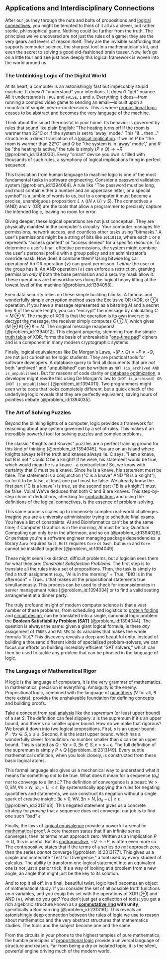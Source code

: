 ## Applications and Interdisciplinary Connections

After our journey through the nuts and bolts of propositions and [logical connectives](@article_id:145901), you might be tempted to think of it all as a clever, but rather sterile, philosophical game. Nothing could be further from the truth. The principles we've uncovered are not just the rules of a game; they are the very gears and levers of reason itself. They are the invisible scaffolding that supports computer science, the sharpest tool in a mathematician's kit, and even the secret to solving a good old-fashioned brain teaser. Now, let’s go on a little tour and see just how deeply this logical framework is woven into the world around us.

### The Unblinking Logic of the Digital World

At its heart, a computer is an astonishingly fast but impeccably stupid machine. It doesn't "understand" your intentions. It doesn't "get" nuance. All it understands is `TRUE` and `FALSE`, `1` and `0`. Everything it does—from running a complex video game to sending an email—is built upon a mountain of simple, yes-or-no decisions. This is where [propositional logic](@article_id:143041) ceases to be abstract and becomes the very language of the machine.

Think about the smart thermostat in your home. Its behavior is governed by rules that sound like plain English: "The heating turns off if the room is warmer than 22°C or if the system is set to 'away' mode." This "if... then..." structure is a direct translation of a [logical implication](@article_id:273098). If we let $P$ be "the room is warmer than 22°C" and $Q$ be "the system is in 'away' mode'," and $R$ be "the heating is active," the rule is simply $(P \lor Q) \to \neg R$ [@problem_id:1394030]. Every "smart" device you own is filled with thousands of such rules, a symphony of logical implications firing in perfect sequence.

This translation from human language to machine logic is one of the most fundamental tasks in software engineering. Consider a password validation system [@problem_id:1394064]. A rule like "The password must be long, and must contain either a number and an uppercase letter, or a special symbol" is a jumble of words to us, but to a computer it must become a precise, unambiguous proposition: $L \land ((N \land U) \lor S)$. The connectives $\land$ (AND) and $\lor$ (OR) are the tools that allow a programmer to precisely capture the intended logic, leaving no room for error.

Diving deeper, these logical operations are not just conceptual. They are physically manifest in the computer's circuitry. Your computer manages file permissions, network access, and countless other tasks using "bitmasks." A user's permissions might be a string of bits like `10110110`, where each `1` or `0` represents "access granted" or "access denied" for a specific resource. To determine a user's final, effective permissions, the system might combine the user's personal profile with a group policy and an administrator's override mask. How does it combine them? Using bitwise logical operations! An OR operation ($\lor$) can grant permisson if *either* the user or the group has it. An AND operation ($\land$) can enforce a restriction, granting permission *only if* both the base permission and a security mask allow it. These operations are the workhorses doing the logical heavy lifting at the lowest level of the machine [@problem_id:1394058].

Even data security relies on these simple building blocks. A famous and wonderfully simple encryption method uses the Exclusive OR (XOR, or $\oplus$) operation. If you have a message represented as a bitstring $M$ and a secret key $K$ of the same length, you can "encrypt" the message by calculating $C = M \oplus K$. The magic of XOR is that the operation is its own inverse: to decrypt the message, the receiver simply computes $C \oplus K$, which gives $(M \oplus K) \oplus K = M$. The original message reappears! [@problem_id:1394012]. This elegant property, stemming from the simple [truth table](@article_id:169293) of XOR, forms the basis of unbreakable "[one-time pad](@article_id:142013)" ciphers and is a component in many modern cryptographic systems.

Finally, logical equivalences like De Morgan's Laws, $\neg(P \land Q) \equiv \neg P \lor \neg Q$, are not just curiosities for logic students. They are practical tools for software developers. A database query to find all documents that are *not* both "archived" and "unpublished" can be written as `NOT (is_archived AND is_unpublished)`. But for reasons of code clarity or [database optimization](@article_id:155532), a developer might rewrite this using De Morgan's law to `(NOT is_archived) OR (NOT is_unpublished)` [@problem_id:1394011]. Two programmers might even write code that looks completely different, but a quick check of the underlying logic reveals that they are perfectly equivalent, saving hours of pointless debate [@problem_id:1394035].

### The Art of Solving Puzzles

Beyond the blinking lights of a computer, logic provides a framework for reasoning about any system governed by a set of rules. This makes it an incredibly powerful tool for solving puzzles and complex problems.

The classic "Knights and Knaves" puzzles are a perfect training ground for this kind of thinking [@problem_id:1394045]. You are on an island where knights always tell the truth and knaves always lie. C says, "I am a knave, but B is not." Could C be a knight? If he were, his statement would be true, which would mean he is a knave—a contradiction! So, we know with certainty that C must be a knave. Since he is a knave, his statement must be false. The statement is a conjunction ("C is a knave" AND "B is a knight"), so for it to be false, at least one part must be false. We already know the first part ("C is a knave") is true, so the second part ("B is a knight") must be false. Voila! We've deduced that both C and B are knaves. This step-by-step chain of deductions, checking for [contradictions](@article_id:261659) and using the definitions of the [logical connectives](@article_id:145901), is the essence of problem-solving.

This same process scales up to immensely complex real-world challenges. Imagine you are a university administrator trying to schedule final exams. You have a list of constraints: AI and Bioinformatics can't be at the same time; if Computer Graphics is in the morning, AI must be too; Quantum Computing can only be in the afternoon, and so on [@problem_id:1394026]. Or perhaps you're a software engineer managing package dependencies: a library `Aura` requires `Bolt`, `Bolt` requires `Core` or `Dash`, but `Aura` and `Core` cannot be installed together [@problem_id:1394049].

These might seem like distinct, difficult problems, but a logician sees them for what they are: *Constraint Satisfaction Problems*. The first step is to translate all the rules into a set of propositions. Then, the task is simply to find a truth assignment (e.g., "AI is in the morning" = True, "BIO is in the afternoon" = True...) that makes all the propositional statements true simultaneously. This process can be used to check for inconsistencies in server management rules [@problem_id:1394034] or to find a valid seating arrangement at a dinner party.

The truly profound insight of modern computer science is that a vast number of these problems, from scheduling and logistics to [protein folding](@article_id:135855) and [circuit design](@article_id:261128), can be translated into a single, canonical logic problem: the **Boolean Satisfiability Problem (SAT)** [@problem_id:1394044]. The question is always the same: given a giant logical formula, is there *any* assignment of `TRUE`s and `FALSE`s to its variables that makes the whole formula `TRUE`? This discovery reveals a deep and beautiful unity. Instead of building a thousand different kinds of specialized problem-solvers, we can focus our efforts on building incredibly efficient "SAT solvers," which can then be used to tackle any problem that can be phrased in the language of logic.

### The Language of Mathematical Rigor

If logic is the language of computers, it is the very grammar of mathematics. In mathematics, precision is everything. Ambiguity is the enemy. Propositional logic, combined with the language of [quantifiers](@article_id:158649) ($\forall$ for all, $\exists$ there exists), provides the unshakeable foundation for defining concepts and building proofs.

Take a concept from [real analysis](@article_id:145425) like the *supremum* (or least upper bound) of a set $S$. The definition can feel slippery: $s$ is the supremum if it's an upper bound, and there's no smaller upper bound. How do we make that rigorous? We break it down into two logical propositions. First, $s$ is an upper bound: $P: \forall x \in S, x \le s$. Second, it is the *least* upper bound, which has a wonderfully clever formulation: no number smaller than $s$ can be an upper bound. This is stated as $Q: \forall \epsilon \gt 0, \exists x \in S, x \gt s - \epsilon$. The full definition of the supremum is simply $P \land Q$ [@problem_id:2313149]. Every subtle mathematical definition, when you look closely, is constructed from these basic logical atoms.

This formal language also gives us a mechanical way to understand what it means for something *not* to be true. What does it mean for a sequence $(a_n)$ *not* to converge to a limit $L$? The definition of convergence is a beast: $\forall \epsilon \gt 0, \exists N, \forall n \gt N, |a_n - L| \lt \epsilon$. By systematically applying the rules for negating quantifiers and statements, we can construct its negation without a single spark of creative insight: $\exists \epsilon \gt 0, \forall N, \exists n \gt N, |a_n - L| \ge \epsilon$ [@problem_id:2313163]. This negated statement gives us a concrete strategy for *proving* that a sequence does not converge: our job is to find one such "bad" $\epsilon$.

Finally, the laws of [logical equivalence](@article_id:146430) provide a powerful arsenal for [mathematical proof](@article_id:136667). A core theorem states that if an infinite series converges, then its terms must approach zero. Written as an implication $P \to Q$, this is useful. But its [contrapositive](@article_id:264838), $\neg Q \to \neg P$, is often even more so. The contrapositive states that if the terms of a series do *not* approach zero, then the series *cannot* converge [@problem_id:2313177]. This gives us a simple and immediate "Test for Divergence," a tool used by every student of calculus. The ability to transform one logical statement into an equivalent one is not just a parlor trick; it's a way of looking at a problem from a new angle, an angle that might just be the key to its solution.

And to top it all off, in a final, beautiful twist, logic itself becomes an object of mathematical study. If you consider the set of all possible truth functions on $n$ variables, and you equip this set with the operations of XOR ($\oplus$) and AND ($\land$), what do you get? You don't just get a collection of tools; you get a rich algebraic structure known as a **[commutative ring](@article_id:147581) with unity**, specifically a Boolean ring [@problem_id:2313161]. This reveals an astonishingly deep connection between the rules of logic we use to reason about mathematics and the very abstract structures that mathematics studies. The tools and the subject become one and the same.

From the circuits in your phone to the highest temples of pure mathematics, the humble principles of [propositional logic](@article_id:143041) provide a universal language of structure and reason. Far from being a dry or isolated topic, it is the silent, powerful engine driving much of the modern world.